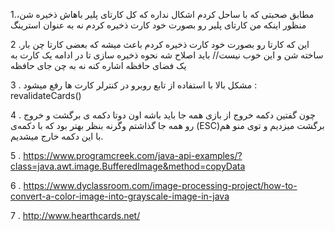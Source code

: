﻿1.مطابق صحبتی که با ساحل کردم اشکال نداره که کل کارتای پلیر باهاش ذخیره شن، منظور اینکه من کارتای پلیر رو بصورت خود کارت ذخیره کردم نه به عنوان استرینگ

2 .این که کارتا رو بصورت خود کارت ذخیره کردم باعث میشه که بعضی کارتا چن بار ساخته شن و این خوب نیست// باید اصلاح شه نحوه ذخیره سازی تا در ادامه یک کارت به یک فضای حافظه اشاره کنه نه به چن جای حافظه
 
 3 . مشکل بالا با استفاده از تابع روبرو در کنترلر کارت ها رفع میشود : revalidateCards()
 
 4 . چون گفتین دکمه خروج از بازی همه جا باید باشه اون دوتا دکمه ی برگشت و خروج رو همه جا گذاشتم وگرنه بنظر بهتر بود که با دکمه‌ی (ESC)برگشت میزدیم و توی منو هم با این دکمه خارج میشدیم.
 
 5 . https://www.programcreek.com/java-api-examples/?class=java.awt.image.BufferedImage&method=copyData
 
 6 . https://www.dyclassroom.com/image-processing-project/how-to-convert-a-color-image-into-grayscale-image-in-java
 
 7 . http://www.hearthcards.net/